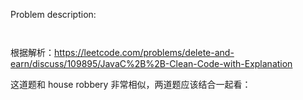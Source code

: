 
Problem description:

```


```

根据解析：https://leetcode.com/problems/delete-and-earn/discuss/109895/JavaC%2B%2B-Clean-Code-with-Explanation

这道题和 house robbery 非常相似，两道题应该结合一起看：

